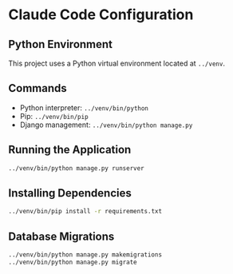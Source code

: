 # Claude Code Configuration

## Python Environment
This project uses a Python virtual environment located at `../venv`.

## Commands
- Python interpreter: `../venv/bin/python`
- Pip: `../venv/bin/pip`
- Django management: `../venv/bin/python manage.py`

## Running the Application
```bash
../venv/bin/python manage.py runserver
```

## Installing Dependencies
```bash
../venv/bin/pip install -r requirements.txt
```

## Database Migrations
```bash
../venv/bin/python manage.py makemigrations
../venv/bin/python manage.py migrate
```